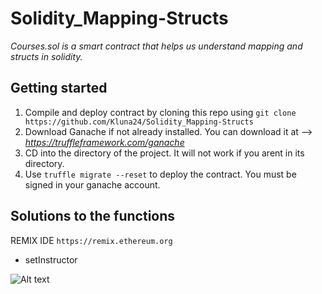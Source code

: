 # Solidity_Mapping-Structs

*Courses.sol is a smart contract that helps us understand mapping and structs in solidity.*

## Getting started 
1. Compile and deploy contract by cloning this repo using `git clone https://github.com/Kluna24/Solidity_Mapping-Structs`
2. Download Ganache if not already installed. You can download it at --> *https://truffleframework.com/ganache*
3. CD into the directory of the project. It will not work if you arent in its directory. 
4. Use `truffle migrate --reset` to deploy the contract. You must be signed in your ganache account.

## Solutions to the functions 
REMIX IDE `https://remix.ethereum.org`
 
 * setInstructor
 
 ![Alt text](?raw=true "Optional Title")
 

   
 
